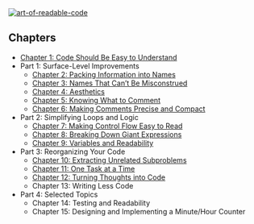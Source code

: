 <a href="https://www.goodreads.com/en/book/show/8677004">
	<img src="https://i.ibb.co/8K4PvPC/image.png" alt="art-of-readable-code">
</a>

## Chapters

* [Chapter 1: Code Should Be Easy to Understand](chapters/1-code-should-be-easy.md)
* Part 1: Surface-Level Improvements
	* [Chapter 2: Packing Information into Names](chapters/2-packing-information-into-names.md)
	* [Chapter 3: Names That Can’t Be Misconstrued](chapters/3-names-cant-misconstructed.md)
	* [Chapter 4: Aesthetics](chapters/4-aesthetics.md)
	* [Chapter 5: Knowing What to Comment](chapters/5-knowing-what-to-comment.md)
	* [Chapter 6: Making Comments Precise and Compact](chapters/6-making-comments-precise.md)
* Part 2: Simplifying Loops and Logic
	* [Chapter 7: Making Control Flow Easy to Read](chapters/7-making-control-flow-easy.md)
	* [Chapter 8: Breaking Down Giant Expressions](chapters/8-breaking-down-expressions.md)
	* [Chapter 9: Variables and Readability](chapters/9-variables-and-readability.md)
* Part 3: Reorganizing Your Code
	* [Chapter 10: Extracting Unrelated Subproblems](chapters/10-extracting-unrelated-subproblems.md)
	* [Chapter 11: One Task at a Time](chapters/11-one-task-at-a-time.md)
	* [Chapter 12: Turning Thoughts into Code](chapters/12-turning-thoughts-into-code.md)
	* Chapter 13: Writing Less Code
* Part 4: Selected Topics
	* Chapter 14: Testing and Readability
	* Chapter 15: Designing and Implementing a Minute/Hour Counter